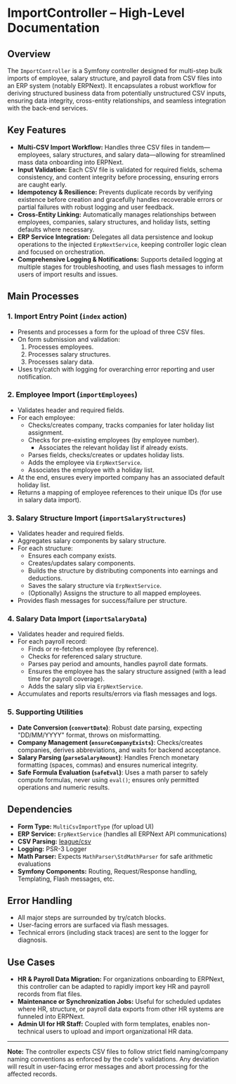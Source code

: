 # ImportController – High-Level Documentation

## Overview

The `ImportController` is a Symfony controller designed for multi-step bulk imports of employee, salary structure, and payroll data from CSV files into an ERP system (notably ERPNext). It encapsulates a robust workflow for deriving structured business data from potentially unstructured CSV inputs, ensuring data integrity, cross-entity relationships, and seamless integration with the back-end services.

## Key Features

- **Multi-CSV Import Workflow:** Handles three CSV files in tandem—employees, salary structures, and salary data—allowing for streamlined mass data onboarding into ERPNext.
- **Input Validation:** Each CSV file is validated for required fields, schema consistency, and content integrity before processing, ensuring errors are caught early.
- **Idempotency & Resilience:** Prevents duplicate records by verifying existence before creation and gracefully handles recoverable errors or partial failures with robust logging and user feedback.
- **Cross-Entity Linking:** Automatically manages relationships between employees, companies, salary structures, and holiday lists, setting defaults where necessary.
- **ERP Service Integration:** Delegates all data persistence and lookup operations to the injected `ErpNextService`, keeping controller logic clean and focused on orchestration.
- **Comprehensive Logging & Notifications:** Supports detailed logging at multiple stages for troubleshooting, and uses flash messages to inform users of import results and issues.

## Main Processes

### 1. Import Entry Point (`index` action)

- Presents and processes a form for the upload of three CSV files.
- On form submission and validation:
  1. Processes employees.
  2. Processes salary structures.
  3. Processes salary data.
- Uses try/catch with logging for overarching error reporting and user notification.

### 2. Employee Import (`importEmployees`)

- Validates header and required fields.
- For each employee:
  - Checks/creates company, tracks companies for later holiday list assignment.
  - Checks for pre-existing employees (by employee number).
    - Associates the relevant holiday list if already exists.
  - Parses fields, checks/creates or updates holiday lists.
  - Adds the employee via `ErpNextService`.
  - Associates the employee with a holiday list.
- At the end, ensures every imported company has an associated default holiday list.
- Returns a mapping of employee references to their unique IDs (for use in salary data import).

### 3. Salary Structure Import (`importSalaryStructures`)

- Validates header and required fields.
- Aggregates salary components by salary structure.
- For each structure:
  - Ensures each company exists.
  - Creates/updates salary components.
  - Builds the structure by distributing components into earnings and deductions.
  - Saves the salary structure via `ErpNextService`.
  - (Optionally) Assigns the structure to all mapped employees.
- Provides flash messages for success/failure per structure.

### 4. Salary Data Import (`importSalaryData`)

- Validates header and required fields.
- For each payroll record:
  - Finds or re-fetches employee (by reference).
  - Checks for referenced salary structure.
  - Parses pay period and amounts, handles payroll date formats.
  - Ensures the employee has the salary structure assigned (with a lead time for payroll coverage).
  - Adds the salary slip via `ErpNextService`.
- Accumulates and reports results/errors via flash messages and logs.

### 5. Supporting Utilities

- **Date Conversion (`convertDate`)**: Robust date parsing, expecting "DD/MM/YYYY" format, throws on misformatting.
- **Company Management (`ensureCompanyExists`)**: Checks/creates companies, derives abbreviations, and waits for backend acceptance.
- **Salary Parsing (`parseSalaryAmount`)**: Handles French monetary formatting (spaces, commas) and ensures numerical integrity.
- **Safe Formula Evaluation (`safeEval`)**: Uses a math parser to safely compute formulas, never using `eval()`; ensures only permitted operations and numeric results.

## Dependencies

- **Form Type:** `MultiCsvImportType` (for upload UI)
- **ERP Service:** `ErpNextService` (handles all ERPNext API communications)
- **CSV Parsing:** [league/csv](https://csv.thephpleague.com/)
- **Logging:** PSR-3 Logger
- **Math Parser:** Expects `MathParser\StdMathParser` for safe arithmetic evaluations
- **Symfony Components:** Routing, Request/Response handling, Templating, Flash messages, etc.

## Error Handling

- All major steps are surrounded by try/catch blocks.
- User-facing errors are surfaced via flash messages.
- Technical errors (including stack traces) are sent to the logger for diagnosis.

## Use Cases

- **HR & Payroll Data Migration:** For organizations onboarding to ERPNext, this controller can be adapted to rapidly import key HR and payroll records from flat files.
- **Maintenance or Synchronization Jobs:** Useful for scheduled updates where HR, structure, or payroll data exports from other HR systems are funneled into ERPNext.
- **Admin UI for HR Staff:** Coupled with form templates, enables non-technical users to upload and import organizational HR data.

---

**Note:** The controller expects CSV files to follow strict field naming/company naming conventions as enforced by the code's validations. Any deviation will result in user-facing error messages and abort processing for the affected records.